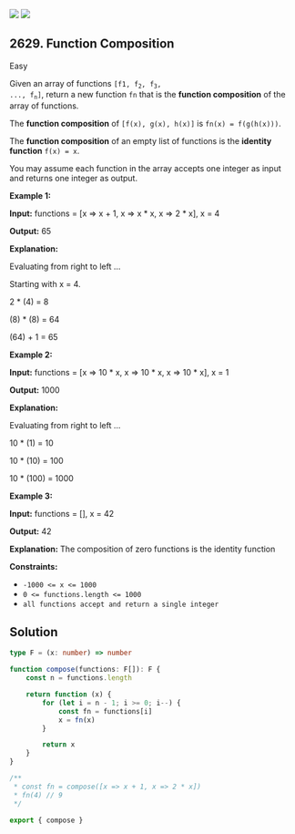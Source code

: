 [![](https://img.shields.io/github/stars/javadev/LeetCode-in-Kotlin?label=Stars&style=flat-square)](https://github.com/javadev/LeetCode-in-Kotlin)
[![](https://img.shields.io/github/forks/javadev/LeetCode-in-Kotlin?label=Fork%20me%20on%20GitHub%20&style=flat-square)](https://github.com/javadev/LeetCode-in-Kotlin/fork)

## 2629\. Function Composition

Easy

Given an array of functions <code>[f1, f<sub>2</sub>, f<sub>3</sub>, ..., f<sub>n</sub>]</code>, return a new function `fn` that is the **function composition** of the array of functions.

The **function composition** of `[f(x), g(x), h(x)]` is `fn(x) = f(g(h(x)))`.

The **function composition** of an empty list of functions is the **identity function** `f(x) = x`.

You may assume each function in the array accepts one integer as input and returns one integer as output.

**Example 1:**

**Input:** functions = [x => x + 1, x => x * x, x => 2 * x], x = 4

**Output:** 65

**Explanation:** 

Evaluating from right to left ... 

Starting with x = 4. 

2 * (4) = 8 

(8) * (8) = 64 

(64) + 1 = 65

**Example 2:**

**Input:** functions = [x => 10 * x, x => 10 * x, x => 10 * x], x = 1

**Output:** 1000

**Explanation:** 

Evaluating from right to left ... 

10 * (1) = 10 

10 * (10) = 100 

10 * (100) = 1000

**Example 3:**

**Input:** functions = [], x = 42

**Output:** 42

**Explanation:** The composition of zero functions is the identity function

**Constraints:**

*   `-1000 <= x <= 1000`
*   `0 <= functions.length <= 1000`
*   `all functions accept and return a single integer`

## Solution

```typescript
type F = (x: number) => number

function compose(functions: F[]): F {
    const n = functions.length

    return function (x) {
        for (let i = n - 1; i >= 0; i--) {
            const fn = functions[i]
            x = fn(x)
        }

        return x
    }
}

/**
 * const fn = compose([x => x + 1, x => 2 * x])
 * fn(4) // 9
 */

export { compose }
```